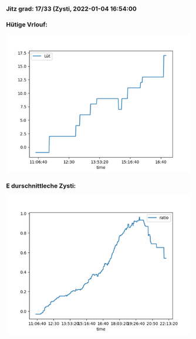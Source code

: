 ### Jitz grad: 17/33 (Zysti, 2022-01-04 16:54:00

### Hütige Vrlouf:
![Graph](Today.png)

### E durschnittleche Zysti:
![Graph](Zysti.png)